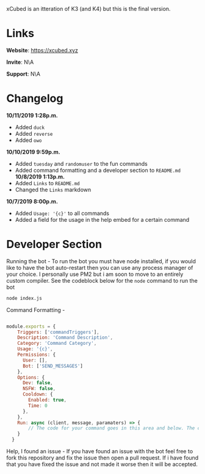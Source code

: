 xCubed is an itteration of K3 (and K4) but this is the final version.

# Links
**Website**: https://xcubed.xyz

**Invite**: N\A

**Support**: N\A


# Changelog
**10/11/2019 1:28p.m.**
  - Added `duck`
  - Added `reverse`
  - Added `owo`

**10/10/2019 9:59p.m.**
  - Added `tuesday` and `randomuser` to the fun commands
  - Added command formatting and a developer section to `README.md`
**10/8/2019 1:13p.m.**
  - Added `Links` to `README.md`
  - Changed the `Links` markdown
  
**10/7/2019 8:00p.m.**
  - Added `Usage: '{c}'` to all commands
  - Added a field for the usage in the help embed for a certain command
  
  
  
# Developer Section

Running the bot -
To run the bot you must have node installed, if you would like to have the bot auto-restart then you can use any process manager of your choice. I personally use PM2 but i am soon to move to an entirely custom compiler. See the codeblock below for the `node` command to run the bot
```bash
node index.js
```


Command Formatting - 
```js

module.exports = {
    Triggers: ['commandTriggers'],
    Description: 'Command Description',
    Category: 'Command Category',
    Usage: '{c}',
    Permissions: {
      User: [],
      Bot: ['SEND_MESSAGES']
    },
    Options: {
      Dev: false,
      NSFW: false,
      Cooldown: {
        Enabled: true,
        Time: 0
      },
    },
    Run: async (client, message, paramaters) => {
        // The code for your command goes in this area and below. The code you see above is to set the commands name, triggers, permissions, category, and usage.
    }
  }
```

Help, I found an issue -
If you have found an issue with the bot feel free to fork this repository and fix the issue then open a pull request. If i have found that you have fixed the issue and not made it worse then it will be accepted.
